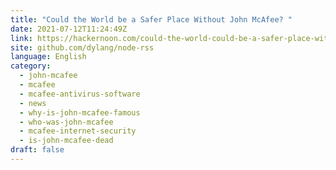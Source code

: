 ```yaml
---
title: "Could the World be a Safer Place Without John McAfee? "
date: 2021-07-12T11:24:49Z
link: https://hackernoon.com/could-the-world-could-be-a-safer-place-without-john-mcafee-tj6p37w1?source=rss&utm_medium=RSS&utm_source=news.12bit.vn
site: github.com/dylang/node-rss
language: English
category:
  - john-mcafee
  - mcafee
  - mcafee-antivirus-software
  - news
  - why-is-john-mcafee-famous
  - who-was-john-mcafee
  - mcafee-internet-security
  - is-john-mcafee-dead
draft: false
---
```

